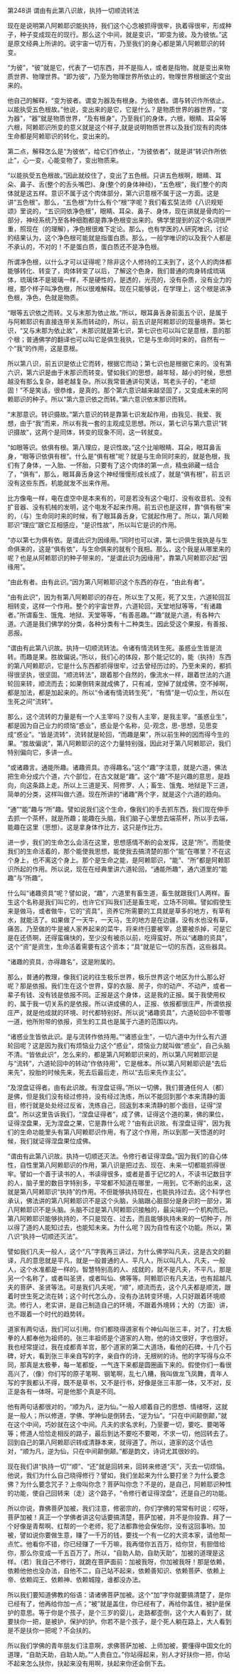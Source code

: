 第248讲 谓由有此第八识故，执持一切顺流转法

现在是说明第八阿赖耶识能执持，我们这个心念被抓得很牢，执着得很牢，形成种子，种子变成现在的现行。那么这个中间，就是变识，“即变为彼。及为彼依。”这是原文经典上所讲的。说宇宙一切万有，乃至我们的身心都是第八阿赖耶识的转变。

“为彼”，“彼”就是它，代表了一切东西，并不是指人，或者是指物。就是变出来物质世界、物理世界。“即为彼”，乃至为物理世界所依止的，物理世界根据这个变出来的。

他自己的解释，“变为彼者。谓变为器及有根身。为彼依者。谓与转识作所依止。以能执受五色根故。”他说，变出来的是它，它是什么？是物质世界的器世界，“变为器”，“器”就是物质世界，“及有根身”，乃至我们的身体，六根，眼睛、耳朵等六根，阿赖耶识所变的意义就是这个样子,就是说明物质世界以及我们现有的肉体生命都是阿赖耶识的转化，变出来的。

第二点，解释怎么是“为彼依”，给它们作依止，“为彼依者”，就是讲“转识作所依止”，心一变，心能变物了，变出物质来。

“以能执受五色根故。”因此就绞住了，变出了五色根。只讲五色根啊，眼睛、耳朵、鼻子、舌(整个的舌头嘴巴)、身(整个的身体神经)，“五色根”，我们整个的肉体就是这五样。意识不属于这个肉体部分，第六识意根不属于这一方面。这是讲“五色根”。那么，“五色根”为什么有个“根”字呢？我们看玄奘法师《八识规矩颂》里说的，“五识同依净色根”，眼睛、耳朵、鼻子、身体，现在讲就是骨肉的一部分，神经系统乃至各种细胞都是靠净色根变出来的。佛学里提到的这个名词很严重，照现在（的理解），净色根很难下定论。那么，也有学医的人研究唯识，讨论的结果认为，这个净色根可能就是指蛋白质。那么，一般学唯识的以及我个人都是不承认的，不对的！不是蛋白质，蛋白质还不是净色根。

所谓净色根，以什么才可以证得呢？除非这个人修持的工夫到了，这个人的肉体都能够转化、转变了，肉体转变了以后，了解这个色身，我们普通的肉身转成琉璃体，琉璃体不是玻璃一样，不是硬性的，是透的，光亮的，没有杂质，没有业力的根，那个样子叫净色根，所以很难解释。现在只能够说，在学理上，这个根是讲净色根，净色，色就是物质。

“眼等五识依之而转。又与末那为依止故。”所以，眼耳鼻舌身前面五个识，是属于与阿赖耶识有直接连带关系而转动的，所以，前五识是阿赖耶识的现量境界。第七识，“又与末那为依止故”，末那识就是第七识，第七识也可以叫它是意根，意的那个根；普通佛学的翻译也可以叫它是俱生我执，它是与生命同时来的，自然有一个“我”的作用，这是意根。

所以第八识，前五识是依止它而转，根据它而动；第七识也是根据它来的。没有第六识，第六识是由于末那识而转变。譬如我们的思想，越年轻，越小的时候，思想越没有那么复杂，越老越复杂。所以我常普通讲句笑话，骂老头子的，“老顽固！”不是笑话，很恭维，是真的。那个第六意识越来越坚固了，又变成未来的阿赖耶识的种子。所以“第六意识依之而转。”第六意识依末那识而转。

“末那意识。转识摄故。”第六意识的转是靠第七识发起作用，由我见、我爱、我想，由于“我”而来，所以有我一套的主观成见思想。所以，第七识与第六意识“转识摄故”，这两个是同体，转变的现象不同，这一转就变。

“如眼等识。依俱有根。第八理应，是识性故。”这个比喻眼睛、耳朵，眼耳鼻舌身，“眼等识依俱有根”。什么是“俱有根”呢？就是与生命同时来的，就是色根，我们有了身体，一入胎、一怀胎，只要有了这个肉体的第一点，精虫卵藏一结合了，“俱有”，那么，眼耳鼻舌身这个神经慢慢形成长成了，就是“俱有根”，前五识没有这些东西，机能就发不出来作用。

比方像电一样，电在虚空中是本来有的，可是若没有这个电灯、没有收音机、没有扩音器、没有机械的发明，这个电发不起来作用。前五识也是这样，靠“俱有根”来的，（与）生命同时来的时候，有了眼耳鼻舌身，它就起作用了。所以，第八阿赖耶识“理应”跟它互相感应，“是识性故”，所以叫它是识的作用。

“亦以第七为俱有依。是谓此识为因缘用。”同时也可以讲，第七识俱生我执是与生命俱来的，这是“俱有依”，与生命俱来的就有个我相。那么，这个我是从哪里来的呢？也是从阿赖耶识的种子带来的，“是谓此识为因缘用”，靠第八阿赖耶识起“因缘用”。

“由此有者。由有此识。”因为第八阿赖耶识这个东西的存在，“由此有者”。

“由有此识”，因为有第八阿赖耶识的存在，所以生了又死，死了又生，六道轮回互相转变，这样一个作用。整个的宇宙世界，六道轮回，天堂地狱等等，“有诸趣者。”所谓畜生、饿鬼、地狱、天堂等等，“有善恶趣。”“趣”就是六道，有各种六道。六道是我们佛学的分类，各种分类有十二种类生。因此受这个果报，有善报、恶报。

“谓由有此第八识故。执持一切顺流转法。令诸有情流转生死。虽惑业生皆是流转。而趣是果。胜故偏说。”所以，我们心的体段，那个能记忆的，能（执持）东西的第八阿赖耶识，它是什么东西都抓得很牢，过去曾经历过的，乃至未来的，都抓得很坚执，很坚固。“顺流转法”，跟着那个自然的，像流水一样，跟着世法的六道轮回来转，顺流而去；如果倒转来就成佛了，只有减，空掉了就成佛，空不掉啊，都是加法，都是加起来的。所以“令诸有情流转生死”，“有情”是一切众生，所以在生死之间“流转”。

那么，这个流转的力量是有一个人主宰吗？没有人主宰，是我主宰。“虽惑业生”，都是因为自己业力的烦恼“惑业”，惑业是个名称，见-观念，思-思想，见思变成“惑业”。“皆是流转”，流转就是轮回，“而趣是果”，所以前生种的因而得今生的果。“胜故偏说”，第八阿赖耶识的这个力量特别强，因此对于第八阿赖耶识，我们特别偏向它，多讲一点。

“或诸趣言。通能所趣。诸趣资具。亦得趣名。”这个“趣”字注意，就是六道，佛法把生命分成六个道，六个部位，在古文就是“趣”。这个“趣”不是兴趣的意思，是趋向，向这条路上走。所以上三道是天、阿修罗、人；畜生、饿鬼、地狱是下三道，简单的分类，这样叫做六道。现在所讲的“诸趣”两个字，就是这个六道的趋向。

“通”“能”趣与“所”趣。譬如说我们这个生命，像我们的手去抓东西，我们现在伸手去抓一个茶杯，就是所趣；能趣在头脑，我们脑子心里想去端茶杯，所以手去端，能趣在这里（思想）。这是拿身体作比方，这只是作比方。

进一步，我们的生命怎么会活在这里，思想感情不断的会发挥，这是“所”。而能使我们的生命活着的，那个能使我思想，能使我去搞清楚的那个“能”在哪里？不在这个身上，也不离这个身上。那个是生命之能，是阿赖耶识，“能”、“所”都是阿赖耶识所起的作用。所以说，现在在经典里讲六道轮回，“通能所趣”，通六道里的“能趣”与“所趣”。

什么叫“诸趣资具”呢？譬如说，“趣”，六道里有畜生道，畜生就跟我们人两样。畜生这个名称是我们叫它的，也许它们叫我们还是畜生呢，立场不同嘛。譬如假使生来是做马，或者做牛，它的“资具”，资养它所需要的工具就是草多的地方，有草有水，就能活了。如果做了一天牛，一天马，生的地方是在边疆，没有水也没有草，痛苦。乃至做的牛是被人家养起来的菜牛，将来终归要被宰，总要被杀掉，可是它是在还债啊，还得蛮痛快的，至少没有被杀以前，吃得蛮好。所以“诸趣的资具”，这个“资”是资生，生命活着需要有这个资本；“具”就是它一切的东西，这些器具。

“诸趣的资具，亦得趣名”，这是附属的。

那么，普通的教理，像我们说的往生极乐世界，极乐世界这个地区为什么那么好呢？那是依报。我们生在这个世界，穿的衣服、房子，你的动产、不动产，或者一辈子有钱、没有钱是依报不同。正报是这个身体，这是我的正报。属于我使用权的，属于我一切关系的是依报。所以讲成佛的人，正报、依报都很庄严，所谓依报庄严，就是他成就的环境、时代都特别好。所以说“诸趣资具”，六道轮回中不管哪一道，他所附带的依报，资生的工具也是属于六道的范围以内。

“诸惑业生皆依此识。是与流转作依持用。”“诸惑业生”，一切六道中为什么有六道轮回呢？这是因为我们有烦恼业力这个“惑业”，烦恼业力就叫做“惑业”，自己头脑不清。“皆依此识”，怎么来的，都是第八阿赖耶识来的，所以第八阿赖耶识是与“流转”，六道轮回中的转动“作依持用”，它是根本。所以第八阿赖耶识是“去后来先”，投胎的时候先来，死去后最后走，所以“去后来先作主公”。

“及涅盘证得者。由有此识故。有涅盘证得。”所以一切佛，我们普通任何人（都）是佛，但是我们没有经过修持，没有经过洗练，所以不能回到那个本来清静的面目，修行就是处处经过反省，洗练自己，回返到本来清静的那个面目，证得“涅盘”。所以这里告诉我们，“涅盘证得者”，成了佛，证得这个道的果，佛的果位，证得涅盘果，无为涅盘之果，它是靠什么呢？“由有此识故。有涅盘证得”，因为我们的生命功能里头有第八阿赖耶识作用，有了这个作用，所以到那一天悟道的时候，我们就证得涅盘果位成佛。

“谓由有此第八识故。执持一切顺还灭法。令修行者证得涅盘。”因为我们的自心体性，自性里第八阿赖耶识的作用，第八识是把过去、现在、未来一切都能抓得很牢。譬如一个善于读书的人，书读得很多，或者是善于记忆的人，不读书记数目字的人，脑子里的数目字特别多，平常都不知道在哪里，一用到，它不断的出来，这就是第八阿赖耶识“执持”的作用。不但能够执持现在，也能执持过去。这个科学也承认，佛法讲的第八阿赖耶识不是这个头脑，头脑跟心脏部分是身识的一部分，第八阿赖耶识不是头脑。头脑不过是第八阿赖耶识接触的，最尖端的一个机构而已。第八阿赖耶识能够执持的，不只是现在、过去，而且能够执持未来的一切种子，所以得了道的人能知过去，也能知未来。为什么呢？因为自性有这个功能。所以，第八识“执持一切顺还灭法”。

譬如我们凡夫一般人，这个“凡”字我再三讲过，为什么佛学叫凡夫，这是古文的翻译，凡的意思就是平凡，就是一般普通的人、平凡人，所以叫凡人、凡夫，一般人，这个水准都是一样的。智慧特别高的人、成就的，就不是凡夫，不平凡，那是另一个名称了，或者叫圣贤，或者叫仙、佛等等。阿赖耶识有凡夫法，也有超越凡夫的菩萨、圣贤等法。可是我们凡夫呢，“顺”，顺流而去，这个凡夫都是顺流，跟着时世生死之流在转；这个时代怎么办，没有办法转变环境，人只好跟着环境顺流。修行人，老实讲，是自己制造自己的环境，不跟着外境转；大的（方面）讲，也不跟着一个时代的趋势转。

道家有两句话，我们可以引用。你们都晓得道家有个神仙叫张三丰，对了，打太极拳的人都奉他为祖师的。张三丰祖师是个道家的人物，他的诗文很好，字也很好。我也经常提过，我在成都青羊宫，那个道家的第二大道场，看他的石碑，十几个石碑，好大，看到张三丰亲自写的字，亲自作的诗，无根树的诗。他的字写得与众不同，那真是太极拳，每一笔都旋，一气连下来都是圆圈画下来的。假使你们一看很高兴了，（像）你们写的原子笔啊、钢笔啊，乱七八糟，我叫做龙飞凤舞，青年人写的字我都认不得，既不是草书，又不是行书，好像是张三丰那一体，又不对，反正是各有一体呀。可是他那个真是不同。

他有两句话都很对的，“顺为凡，逆为仙。”一般人顺着自己的思想、情绪呀，这就是一般人；所以修道，学佛、学神仙是倒转去，“逆为仙”。“只在中间颠倒颠，”就在这个中间，巧妙就在这个中间。凡夫的求名求利，乃至要一切，要吃、要喝等等；修道人恰恰走相反的路子，最后到达不要吃不要喝，不求一切，他回转去了。回到自己的第八阿赖耶识转成清静本来，就得道了。所以，道家的这个话也对，“顺为凡，逆为仙，只在中间颠倒颠。”都是韵文，诗词尤其很妙的。

现在我们讲“执持一切”“顺”、“还”就是回转来，回转来修道“灭”，灭去一切烦恼。他说，我们为什么自己晓得修行？譬如，我们坐起来为什么要打坐？为什么要念佛？为什么要念咒子？上帝叫你念？菩萨叫你念？不是的，是自己，阿赖耶识种性的功能，使自己回转来（走）这个路子，“令修行者证得涅盘”，还是自己的功能。

所以你说，靠佛菩萨加被，我们注意，修密宗的，你们学佛的常常有时说：哎呀，菩萨加被！真正一个学佛者讲这句话要搞清楚，菩萨加被，并不是你投靠、拜了一个好像是青帮啊、红帮的一个老师，犯了法都靠他会保佑你，没有这回事哟。加被，譬如说你要做生意，赚了一千万的钱，要找一个有一亿的大资本家，请他帮一点忙。他看你不错，你已经赚了一千万嘛，我再借你五百万，给你贷，有胆借给你，那么你变成一千五百万了。所以，“自助人助，自助天助”，加被的道理是这样。（若）我自己不修行，就跪在菩萨面前：加被我呀，你加被我呀！那是依赖，依赖他他也没办法，自他不二，自己站不起来，依赖善知识、依赖菩萨、依赖上帝、依赖阎王、依赖神、依赖城隍，谁都没办法。

所以我们要知道佛教的俗语：请诸佛菩萨加被。这个“加”字你就要搞清楚了，是你已经有了，他再给你加一点；“被”就是盖住，你已经有了，再给你盖住，被护是保护的意思。等于你是个孩子，是个三岁的婴儿，走路都歪倒，这个大人看到了，就要扶你一把，是被护，保护的护。你若不是个孩子，是个死人躺在路上，大人看到是不是扶你一把呢？不会扶的。

所以我们学佛的青年朋友们注意啊，求佛菩萨加被、上师加被，要懂得中国文化的道理，“自助天助，自助人助。”“人贵自立。”你站得起来，别人才好扶你一把，你站不起来怎么扶你，扶起来没有用啊，扶起来你还会倒下去。


